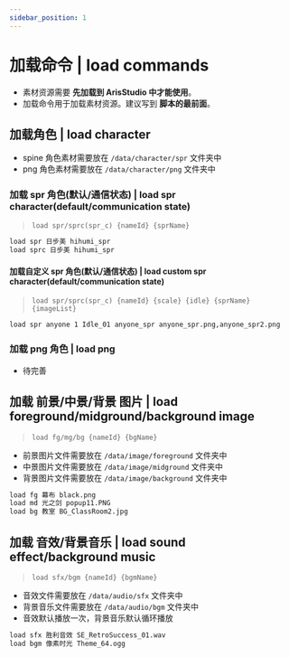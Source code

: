 ```yaml
---
sidebar_position: 1
---
```


# 加载命令 | load commands

- 素材资源需要 **先加载到 ArisStudio 中才能使用**。
- 加载命令用于加载素材资源。建议写到 **脚本的最前面**。

## 加载角色 | load character

- spine 角色素材需要放在 `/data/character/spr` 文件夹中
- png 角色素材需要放在 `/data/character/png` 文件夹中

### 加载 spr 角色(默认/通信状态) | load spr character(default/communication state)

> `load spr/sprc(spr_c) {nameId} {sprName}`

```txt
load spr 日步美 hihumi_spr
load sprc 日步美 hihumi_spr
```

#### 加载自定义 spr 角色(默认/通信状态) | load custom spr character(default/communication state)

> `load spr/sprc(spr_c) {nameId} {scale} {idle} {sprName} {imageList}`

```txt
load spr anyone 1 Idle_01 anyone_spr anyone_spr.png,anyone_spr2.png
```

### 加载 png 角色 | load png

- 待完善

## 加载 前景/中景/背景 图片 | load foreground/midground/background image

> `load fg/mg/bg {nameId} {bgName}`

- 前景图片文件需要放在 `/data/image/foreground` 文件夹中
- 中景图片文件需要放在 `/data/image/midground` 文件夹中
- 背景图片文件需要放在 `/data/image/background` 文件夹中

```txt
load fg 幕布 black.png
load md 光之剑 popup11.PNG
load bg 教室 BG_ClassRoom2.jpg
```

## 加载 音效/背景音乐 | load sound effect/background music

> `load sfx/bgm {nameId} {bgmName}`

- 音效文件需要放在 `/data/audio/sfx` 文件夹中
- 背景音乐文件需要放在 `/data/audio/bgm` 文件夹中
- 音效默认播放一次，背景音乐默认循环播放

```txt
load sfx 胜利音效 SE_RetroSuccess_01.wav
load bgm 像素时光 Theme_64.ogg
```
